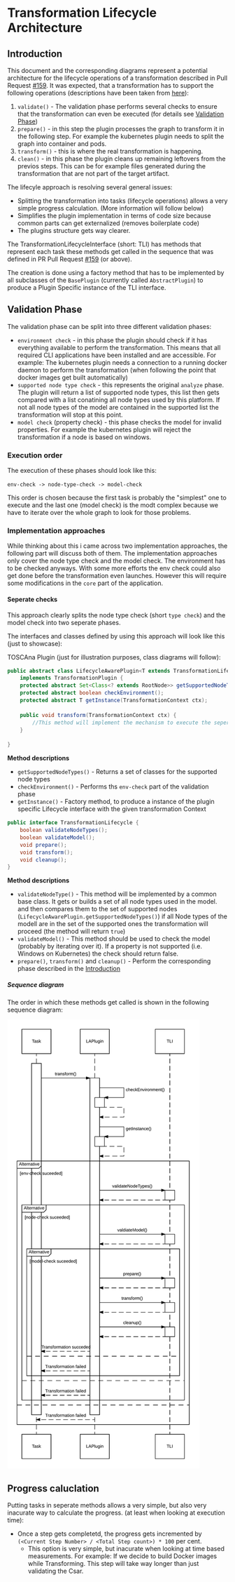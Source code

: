# Transformation Lifecycle Architecture

## Introduction

This document and the corresponding diagrams represent a potential architecture for the lifecycle operations of a transformation described in Pull Request [#159](https://github.com/StuPro-TOSCAna/TOSCAna/pull/159). It was expected, that a transformation has to support the following operations (descriptions have been taken from [here](transformation-lifecycle.md)):

1. `validate()` - The validation phase performs several checks to ensure that the transformation can even be executed (for details see [Validation Phase](#validation-phase))
3. `prepare()` - in this step the plugin processes the graph to transform it in the following step. For example the kubernetes plugin needs to split the graph into container and pods.
4. `transform()` - this is where the real transformation is happening.
5. `clean()` - in this phase the plugin cleans up remaining leftovers from the previos steps. This can be for example files generated during the transformation that are not part of the target artifact.

The lifecyle approach is resolving several general issues:

- Splitting the transformation into tasks (lifecycle operations) allows a very simple progress calculation. (More information will follow below)
- Simplifies the plugin implementation in terms of code size because common parts can get externalized (removes boilerplate code)
- The plugins structure gets way clearer.

The TransformationLifecycleInterface (short: TLI) has methods that represent each task these methods get called in the sequence that was defined in PR Pull Request [#159](https://github.com/StuPro-TOSCAna/TOSCAna/pull/159) (or above).

The creation is done using a factory method that has to be implemented by all subclasses of the `BasePlugin` (currently called `AbstractPlugin`) to produce a Plugin Specific instance of the TLI interface.

## Validation Phase

The validation phase can be split into three different validation phases:
- `environment check` - in this phase the plugin should check if it has everything available to perform the transformation. This means that all required CLI applications have been installed and are accessible. For example: The kubernetes plugin needs a connection to a running docker daemon to perform the transformation (when following the point that docker images get built automatically)
- `supported node type check` - this represents the original `analyze` phase. The plugin will return a list of supported node types, this list then gets compared with a list conatining all node types used by this platform. If not all node types of the model are contained in the supported list the transformation will stop at this point.
- `model check` (property check) - this phase checks the model for invalid properties. For example the kubernetes plugin will reject the transformation if a node is based on windows. 

### Execution order

The execution of these phases should look like this:

`env-check -> node-type-check -> model-check`

This order is chosen because the first task is probably the "simplest" one to execute and the last one (model check) is the modt complex because we have to iterate over the whole graph to look for those problems. 

### Implementation approaches

While thinking about this i came across two implementation approaches, the following part will discuss both of them. The implementation approaches only cover the node type check and the model check. The environment has to be checked anyways. With some more efforts the env check could also get done before the transformation even launches. However this will require some modifications in the `core` part of the application. 

#### Seperate checks

This approach clearly splits the node type check (short `type check`) and the model check into two seperate phases. 

The interfaces and classes defined by using this approach will look like this (just to showcase):

TOSCAna Plugin (just for illustration purposes, class diagrams will follow):
```java
public abstract class LifecycleAwarePlugin<T extends TransformationLifecycle>
    implements TransformationPlugin {
    protected abstract Set<Class<? extends RootNode>> getSupportedNodeTypes();
    protected abstract boolean checkEnvironment();
    protected abstract T getInstance(TransformationContext ctx);

    public void transform(TransformationContext ctx) {
        //This method will implement the mechanism to execute the seperate phases
    }

} 
```
**Method descriptions**
- `getSupportedNodeTypes()` - Returns a set of classes for the supported node types
- `checkEnvironment()` - Performs ths `env-check` part of the validation phase
- `getInstance()` - Factory method, to produce a instance of the plugin specific Lifecycle interface with the given transformation Context

```java
public interface TransformationLifecycle {
    boolean validateNodeTypes();
    boolean validateModel();
    void prepare();
    void transform();
    void cleanup();
}
```
**Method descriptions**
- `validateNodeType()` - This method will be implemented by a common base class. It gets or builds a set of all node types used in the model. and then compares them to the set of supported nodes (`LifecycleAwarePlugin.getSupportedNodeTypes()`) if all Node types of the modell are in the set of the supported ones the transformation will proceed (the method will return `true`)
- `validateModel()` - This method should be used to check the model (probably by iterating over it). If a property is not supported (i.e. Windows on Kubernetes) the check should return false.
- `prepare()`, `transform()` and `cleanup()` - Perform the corresponding phase described in the [Introduction](#introduction)  

##### Sequence diagram

The order in which these methods get called is shown in the following sequence diagram:

![](diagrams/seperate-validation-sequence-diagram.png)

## Progress caluclation

Putting tasks in seperate methods allows a very simple, but also very inacurate way to calculate the progress. (at least when looking at execution time):

- Once a step gets completetd, the progress gets incremented by `(<Current Step Number> / <Total Step count>) * 100` per cent.
    - This option is very simple, but inacurate when looking at time based measurements. For example: If we decide to build Docker images while Transforming. This step will take way longer than just validating the Csar.

